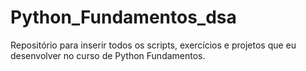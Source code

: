 # Python_Fundamentos_dsa
Repositório para inserir todos os scripts, exercícios e projetos que eu desenvolver no curso de Python Fundamentos.
